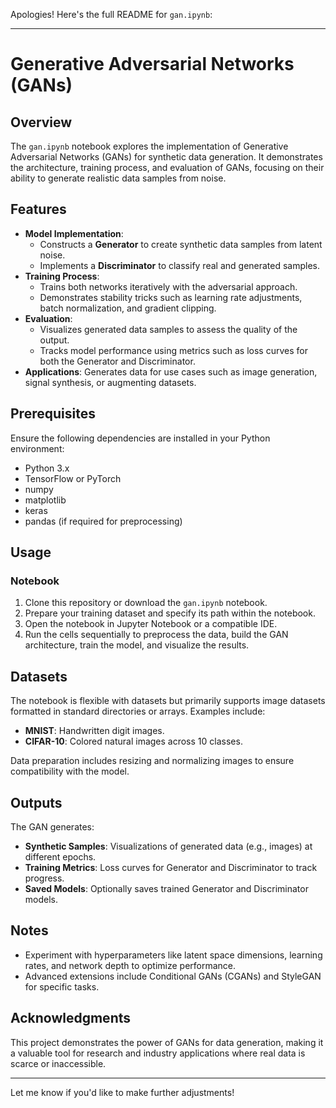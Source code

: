 Apologies! Here's the full README for `gan.ipynb`:

---

# Generative Adversarial Networks (GANs)

## Overview
The `gan.ipynb` notebook explores the implementation of Generative Adversarial Networks (GANs) for synthetic data generation. It demonstrates the architecture, training process, and evaluation of GANs, focusing on their ability to generate realistic data samples from noise.

## Features
- **Model Implementation**: 
  - Constructs a **Generator** to create synthetic data samples from latent noise.
  - Implements a **Discriminator** to classify real and generated samples.
- **Training Process**: 
  - Trains both networks iteratively with the adversarial approach.
  - Demonstrates stability tricks such as learning rate adjustments, batch normalization, and gradient clipping.
- **Evaluation**: 
  - Visualizes generated data samples to assess the quality of the output.
  - Tracks model performance using metrics such as loss curves for both the Generator and Discriminator.
- **Applications**: Generates data for use cases such as image generation, signal synthesis, or augmenting datasets.

## Prerequisites
Ensure the following dependencies are installed in your Python environment:
- Python 3.x
- TensorFlow or PyTorch
- numpy
- matplotlib
- keras
- pandas (if required for preprocessing)

## Usage
### Notebook
1. Clone this repository or download the `gan.ipynb` notebook.
2. Prepare your training dataset and specify its path within the notebook.
3. Open the notebook in Jupyter Notebook or a compatible IDE.
4. Run the cells sequentially to preprocess the data, build the GAN architecture, train the model, and visualize the results.

## Datasets
The notebook is flexible with datasets but primarily supports image datasets formatted in standard directories or arrays. Examples include:
- **MNIST**: Handwritten digit images.
- **CIFAR-10**: Colored natural images across 10 classes.

Data preparation includes resizing and normalizing images to ensure compatibility with the model.

## Outputs
The GAN generates:
- **Synthetic Samples**: Visualizations of generated data (e.g., images) at different epochs.
- **Training Metrics**: Loss curves for Generator and Discriminator to track progress.
- **Saved Models**: Optionally saves trained Generator and Discriminator models.

## Notes
- Experiment with hyperparameters like latent space dimensions, learning rates, and network depth to optimize performance.
- Advanced extensions include Conditional GANs (CGANs) and StyleGAN for specific tasks.

## Acknowledgments
This project demonstrates the power of GANs for data generation, making it a valuable tool for research and industry applications where real data is scarce or inaccessible.

---

Let me know if you'd like to make further adjustments!
